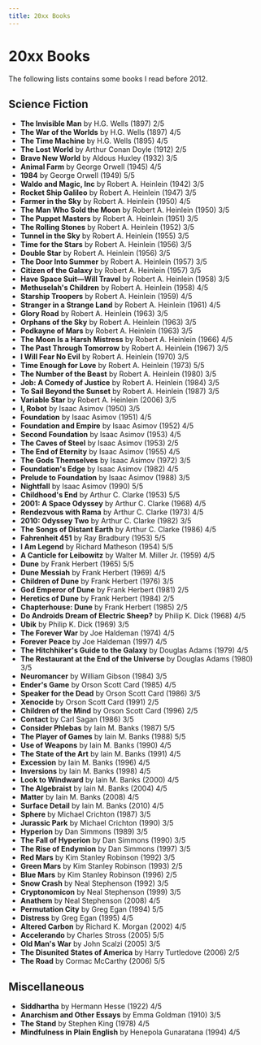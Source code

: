 ```yaml
---
title: 20xx Books
---
```


# 20xx Books

The following lists contains some books I read before 2012.

## Science Fiction

- **The Invisible Man** by H.G. Wells (1897) 2/5
- **The War of the Worlds** by H.G. Wells (1897) 4/5
- **The Time Machine** by H.G. Wells (1895) 4/5
- **The Lost World** by Arthur Conan Doyle (1912) 2/5
- **Brave New World** by Aldous Huxley (1932) 3/5
- **Animal Farm** by George Orwell (1945) 4/5
- **1984** by George Orwell (1949) 5/5
- **Waldo and Magic, Inc** by Robert A. Heinlein (1942) 3/5
- **Rocket Ship Galileo** by Robert A. Heinlein (1947) 3/5
- **Farmer in the Sky** by Robert A. Heinlein (1950) 4/5
- **The Man Who Sold the Moon** by Robert A. Heinlein (1950) 3/5
- **The Puppet Masters** by Robert A. Heinlein (1951) 3/5
- **The Rolling Stones** by Robert A. Heinlein (1952) 3/5
- **Tunnel in the Sky** by Robert A. Heinlein (1955) 3/5
- **Time for the Stars** by Robert A. Heinlein (1956) 3/5
- **Double Star** by Robert A. Heinlein (1956) 3/5
- **The Door Into Summer** by Robert A. Heinlein (1957) 3/5
- **Citizen of the Galaxy** by Robert A. Heinlein (1957) 3/5
- **Have Space Suit—Will Travel** by Robert A. Heinlein (1958) 3/5
- **Methuselah's Children** by Robert A. Heinlein (1958) 4/5
- **Starship Troopers** by Robert A. Heinlein (1959) 4/5
- **Stranger in a Strange Land** by Robert A. Heinlein (1961) 4/5
- **Glory Road** by Robert A. Heinlein (1963) 3/5
- **Orphans of the Sky** by Robert A. Heinlein (1963) 3/5
- **Podkayne of Mars** by Robert A. Heinlein (1963) 3/5
- **The Moon Is a Harsh Mistress** by Robert A. Heinlein (1966) 4/5
- **The Past Through Tomorrow** by Robert A. Heinlein (1967) 3/5
- **I Will Fear No Evil** by Robert A. Heinlein (1970) 3/5
- **Time Enough for Love** by Robert A. Heinlein (1973) 5/5
- **The Number of the Beast** by Robert A. Heinlein (1980) 3/5
- **Job: A Comedy of Justice** by Robert A. Heinlein (1984) 3/5
- **To Sail Beyond the Sunset** by Robert A. Heinlein (1987) 3/5
- **Variable Star** by Robert A. Heinlein (2006) 3/5
- **I, Robot** by Isaac Asimov (1950) 3/5
- **Foundation** by Isaac Asimov (1951) 4/5
- **Foundation and Empire** by Isaac Asimov (1952) 4/5
- **Second Foundation** by Isaac Asimov (1953) 4/5
- **The Caves of Steel** by Isaac Asimov (1953) 2/5
- **The End of Eternity** by Isaac Asimov (1955) 4/5
- **The Gods Themselves** by Isaac Asimov (1972) 3/5
- **Foundation's Edge** by Isaac Asimov (1982) 4/5
- **Prelude to Foundation** by Isaac Asimov (1988) 3/5
- **Nightfall** by Isaac Asimov (1990) 5/5
- **Childhood's End** by Arthur C. Clarke (1953) 5/5
- **2001: A Space Odyssey** by Arthur C. Clarke (1968) 4/5
- **Rendezvous with Rama** by Arthur C. Clarke (1973) 4/5
- **2010: Odyssey Two** by Arthur C. Clarke (1982) 3/5
- **The Songs of Distant Earth** by Arthur C. Clarke (1986) 4/5
- **Fahrenheit 451** by Ray Bradbury (1953) 5/5
- **I Am Legend** by Richard Matheson (1954) 5/5
- **A Canticle for Leibowitz** by Walter M. Miller Jr. (1959) 4/5
- **Dune** by Frank Herbert (1965) 5/5
- **Dune Messiah** by Frank Herbert (1969) 4/5
- **Children of Dune** by Frank Herbert (1976) 3/5
- **God Emperor of Dune** by Frank Herbert (1981) 2/5
- **Heretics of Dune** by Frank Herbert (1984) 2/5
- **Chapterhouse: Dune** by Frank Herbert (1985) 2/5
- **Do Androids Dream of Electric Sheep?** by Philip K. Dick (1968) 4/5
- **Ubik** by Philip K. Dick (1969) 3/5
- **The Forever War** by Joe Haldeman (1974) 4/5
- **Forever Peace** by Joe Haldeman (1997) 4/5
- **The Hitchhiker's Guide to the Galaxy** by Douglas Adams (1979) 4/5
- **The Restaurant at the End of the Universe** by Douglas Adams (1980) 3/5
- **Neuromancer** by William Gibson (1984) 3/5
- **Ender's Game** by Orson Scott Card (1985) 4/5
- **Speaker for the Dead** by Orson Scott Card (1986) 3/5
- **Xenocide** by Orson Scott Card (1991) 2/5
- **Children of the Mind** by Orson Scott Card (1996) 2/5
- **Contact** by Carl Sagan (1986) 3/5
- **Consider Phlebas** by Iain M. Banks (1987) 5/5
- **The Player of Games** by Iain M. Banks (1988) 5/5
- **Use of Weapons** by Iain M. Banks (1990) 4/5
- **The State of the Art** by Iain M. Banks (1991) 4/5
- **Excession** by Iain M. Banks (1996) 4/5
- **Inversions** by Iain M. Banks (1998) 4/5
- **Look to Windward** by Iain M. Banks (2000) 4/5
- **The Algebraist** by Iain M. Banks (2004) 4/5
- **Matter** by Iain M. Banks (2008) 4/5
- **Surface Detail** by Iain M. Banks (2010) 4/5
- **Sphere** by Michael Crichton (1987) 3/5
- **Jurassic Park** by Michael Crichton (1990) 3/5
- **Hyperion** by Dan Simmons (1989) 3/5
- **The Fall of Hyperion** by Dan Simmons (1990) 3/5
- **The Rise of Endymion** by Dan Simmons (1997) 3/5
- **Red Mars** by Kim Stanley Robinson (1992) 3/5
- **Green Mars** by Kim Stanley Robinson (1993) 2/5
- **Blue Mars** by Kim Stanley Robinson (1996) 2/5
- **Snow Crash** by Neal Stephenson (1992) 3/5
- **Cryptonomicon** by Neal Stephenson (1999) 3/5
- **Anathem** by Neal Stephenson (2008) 4/5
- **Permutation City** by Greg Egan (1994) 5/5
- **Distress** by Greg Egan (1995) 4/5
- **Altered Carbon** by Richard K. Morgan (2002) 4/5
- **Accelerando** by Charles Stross (2005) 5/5
- **Old Man's War** by John Scalzi (2005) 3/5
- **The Disunited States of America** by Harry Turtledove (2006) 2/5
- **The Road** by Cormac McCarthy (2006) 5/5

## Miscellaneous

- **Siddhartha** by Hermann Hesse (1922) 4/5
- **Anarchism and Other Essays** by Emma Goldman (1910) 3/5
- **The Stand** by Stephen King (1978) 4/5
- **Mindfulness in Plain English** by Henepola Gunaratana (1994) 4/5
